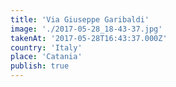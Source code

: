 ```yaml
---
title: 'Via Giuseppe Garibaldi'
image: './2017-05-28_18-43-37.jpg'
takenAt: '2017-05-28T16:43:37.000Z'
country: 'Italy'
place: 'Catania'
publish: true
---
```

